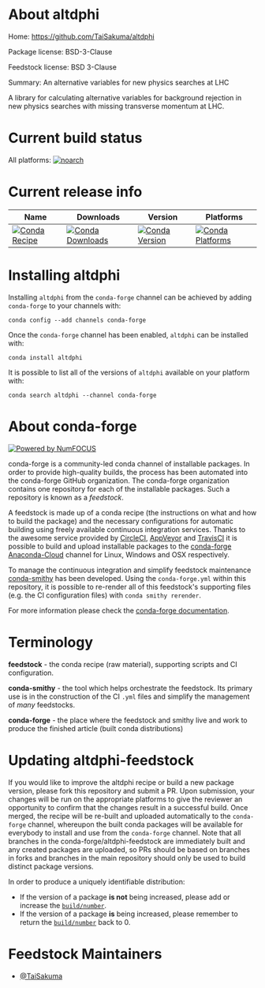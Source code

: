 <!--
# -*- mode: jinja -*-
-->

About altdphi
=============

Home: https://github.com/TaiSakuma/altdphi

Package license: BSD-3-Clause

Feedstock license: BSD 3-Clause

Summary: An alternative variables for new physics searches at LHC

A library for calculating alternative variables for background
rejection in new physics searches with missing transverse momentum
at LHC.


Current build status
====================

All platforms:
[![noarch](https://img.shields.io/circleci/project/github/conda-forge/altdphi-feedstock/master.svg?label=noarch)](https://circleci.com/gh/conda-forge/altdphi-feedstock)

Current release info
====================

| Name | Downloads | Version | Platforms |
| --- | --- | --- | --- |
| [![Conda Recipe](https://img.shields.io/badge/recipe-altdphi-green.svg)](https://anaconda.org/conda-forge/altdphi) | [![Conda Downloads](https://img.shields.io/conda/dn/conda-forge/altdphi.svg)](https://anaconda.org/conda-forge/altdphi) | [![Conda Version](https://img.shields.io/conda/vn/conda-forge/altdphi.svg)](https://anaconda.org/conda-forge/altdphi) | [![Conda Platforms](https://img.shields.io/conda/pn/conda-forge/altdphi.svg)](https://anaconda.org/conda-forge/altdphi) |

Installing altdphi
==================

Installing `altdphi` from the `conda-forge` channel can be achieved by adding `conda-forge` to your channels with:

```
conda config --add channels conda-forge
```

Once the `conda-forge` channel has been enabled, `altdphi` can be installed with:

```
conda install altdphi
```

It is possible to list all of the versions of `altdphi` available on your platform with:

```
conda search altdphi --channel conda-forge
```


About conda-forge
=================

[![Powered by NumFOCUS](https://img.shields.io/badge/powered%20by-NumFOCUS-orange.svg?style=flat&colorA=E1523D&colorB=007D8A)](http://numfocus.org)

conda-forge is a community-led conda channel of installable packages.
In order to provide high-quality builds, the process has been automated into the
conda-forge GitHub organization. The conda-forge organization contains one repository
for each of the installable packages. Such a repository is known as a *feedstock*.

A feedstock is made up of a conda recipe (the instructions on what and how to build
the package) and the necessary configurations for automatic building using freely
available continuous integration services. Thanks to the awesome service provided by
[CircleCI](https://circleci.com/), [AppVeyor](https://www.appveyor.com/)
and [TravisCI](https://travis-ci.org/) it is possible to build and upload installable
packages to the [conda-forge](https://anaconda.org/conda-forge)
[Anaconda-Cloud](https://anaconda.org/) channel for Linux, Windows and OSX respectively.

To manage the continuous integration and simplify feedstock maintenance
[conda-smithy](https://github.com/conda-forge/conda-smithy) has been developed.
Using the ``conda-forge.yml`` within this repository, it is possible to re-render all of
this feedstock's supporting files (e.g. the CI configuration files) with ``conda smithy rerender``.

For more information please check the [conda-forge documentation](https://conda-forge.org/docs/).

Terminology
===========

**feedstock** - the conda recipe (raw material), supporting scripts and CI configuration.

**conda-smithy** - the tool which helps orchestrate the feedstock.
                   Its primary use is in the construction of the CI ``.yml`` files
                   and simplify the management of *many* feedstocks.

**conda-forge** - the place where the feedstock and smithy live and work to
                  produce the finished article (built conda distributions)


Updating altdphi-feedstock
==========================

If you would like to improve the altdphi recipe or build a new
package version, please fork this repository and submit a PR. Upon submission,
your changes will be run on the appropriate platforms to give the reviewer an
opportunity to confirm that the changes result in a successful build. Once
merged, the recipe will be re-built and uploaded automatically to the
`conda-forge` channel, whereupon the built conda packages will be available for
everybody to install and use from the `conda-forge` channel.
Note that all branches in the conda-forge/altdphi-feedstock are
immediately built and any created packages are uploaded, so PRs should be based
on branches in forks and branches in the main repository should only be used to
build distinct package versions.

In order to produce a uniquely identifiable distribution:
 * If the version of a package **is not** being increased, please add or increase
   the [``build/number``](https://conda.io/docs/user-guide/tasks/build-packages/define-metadata.html#build-number-and-string).
 * If the version of a package **is** being increased, please remember to return
   the [``build/number``](https://conda.io/docs/user-guide/tasks/build-packages/define-metadata.html#build-number-and-string)
   back to 0.

Feedstock Maintainers
=====================

* [@TaiSakuma](https://github.com/TaiSakuma/)

